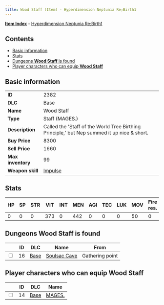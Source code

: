 ```yaml
---
title: Wood Staff (Item) - Hyperdimension Neptunia Re;Birth1
---
```


[**Item Index**](/neptunia/rb1/item/index.html) - [Hyperdimension Neptunia Re;Birth1](/neptunia/rb1)

## Contents

- [Basic information](#basic-information)
- [Stats](#stats)
- [Dungeons **Wood Staff** is found](#dungeons-wood-staff-is-found)
- [Player characters who can equip **Wood Staff**](#player-characters-who-can-equip-wood-staff)
## Basic information

|   |   |
| -- | -- |
| **ID** | 2382 |
| **DLC** | [Base](/neptunia/rb1/dlc/1-base.html) |
| **Name** | Wood Staff |
| **Type** | Staff (MAGES.) |
| **Description** | Called the 'Staff of the World Tree Birthing Principle,' but Nep summed it up nice & short. |
| **Buy Price** | 8300 |
| **Sell Price** | 1660 |
| **Max inventory** | 99 |
| **Weapon skill** | [Impulse](/neptunia/rb1/skill/1-2802-impulse.html) |


## Stats

| HP | SP | STR | VIT | INT | MEN | AGI | TEC | LUK | MOV | Fire res. | Ice res. | Wind res. | Lightning res. |
| -- | -- | --- | --- | --- | --- | --- | --- | --- | --- | --------- | -------- | --------- | -------------- |
| 0 | 0 | 0 | 373 | 0 | 442 | 0 | 0 | 0 | 50 | 0 | 0 | 0 | 0 |


## Dungeons **Wood Staff** is found

|    | ID | DLC | Name | From |
| -- | -- | --- | ---- | ---- |
| <input type="checkbox" id="rb1-dungeon-1-16" class="trackbox" /> | 16 | [Base](/neptunia/rb1/dlc/1-base.html) | [Soulsac Cave](/neptunia/rb1/dungeon/1-16-soulsac-cave.html) | Gathering point |


## Player characters who can equip **Wood Staff**

|    | ID | DLC | Name |
| -- | -- | --- | ---- |
| <input type="checkbox" id="rb1-player-1-14" class="trackbox" /> | 14 | [Base](/neptunia/rb1/dlc/1-base.html) | [MAGES.](/neptunia/rb1/player/1-14-mages.html) |
